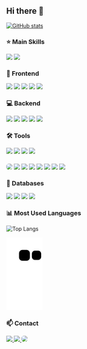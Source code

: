 ## Hi there 👋

<div align="left">

[![GitHub stats](https://github-readme-stats.vercel.app/api?username=LeeGH04&show_icons=true&theme=github_dark)](https://github.com/LeeGH04)

### ⭐ Main Skills
<img src="https://img.shields.io/badge/React-20232A?style=for-the-badge&logo=react&logoColor=61DAFB&rounded=true"/>
<img src="https://img.shields.io/badge/Rust-000000?style=for-the-badge&logo=rust&logoColor=white&rounded=true"/>

### 🎨 Frontend
<img src="https://img.shields.io/badge/React-20232A?style=for-the-badge&logo=react&logoColor=61DAFB&rounded=true"/>
<img src="https://img.shields.io/badge/HTML5-E34F26?style=for-the-badge&logo=html5&logoColor=white&rounded=true"/>
<img src="https://img.shields.io/badge/CSS3-1572B6?style=for-the-badge&logo=css3&logoColor=white&rounded=true"/>
<img src="https://img.shields.io/badge/JavaScript-F7DF1E?style=for-the-badge&logo=javascript&logoColor=black&rounded=true"/>
<img src="https://img.shields.io/badge/TypeScript-007ACC?style=for-the-badge&logo=typescript&logoColor=white&rounded=true"/>

### 💻 Backend
<img src="https://img.shields.io/badge/Java-ED8B00?style=for-the-badge&logo=openjdk&logoColor=white&rounded=true"/>
<img src="https://img.shields.io/badge/C++-00599C?style=for-the-badge&logo=c%2B%2B&logoColor=white&rounded=true"/>
<img src="https://img.shields.io/badge/.NET-512BD4?style=for-the-badge&logo=dotnet&logoColor=white&rounded=true"/>
<img src="https://img.shields.io/badge/Python-3776AB?style=for-the-badge&logo=python&logoColor=white&rounded=true"/>
<img src="https://img.shields.io/badge/Rust-000000?style=for-the-badge&logo=rust&logoColor=white&rounded=true"/>

### 🛠️ Tools
<img src="https://img.shields.io/badge/Git-F05032?style=for-the-badge&logo=git&logoColor=white&rounded=true"/>
<img src="https://img.shields.io/badge/GitHub-181717?style=for-the-badge&logo=github&logoColor=white&rounded=true"/>
<img src="https://img.shields.io/badge/Notion-000000?style=for-the-badge&logo=notion&logoColor=white&rounded=true"/>
<img src="https://img.shields.io/badge/Figma-F24E1E?style=for-the-badge&logo=figma&logoColor=white&rounded=true"/>

###
<img src="https://skillicons.dev/icons?i=vscode" height="28" style="border-radius: 6px"/>
<img src="https://img.shields.io/badge/WebStorm-000000?style=for-the-badge&logo=webstorm&logoColor=white&rounded=true"/>
<img src="https://img.shields.io/badge/IntelliJ_IDEA-000000?style=for-the-badge&logo=intellijidea&logoColor=white&rounded=true"/>
<img src="https://img.shields.io/badge/PyCharm-000000?style=for-the-badge&logo=pycharm&logoColor=white&rounded=true"/>
<img src="https://img.shields.io/badge/CLion-000000?style=for-the-badge&logo=clion&logoColor=white&rounded=true"/>
<img src="https://img.shields.io/badge/Rider-000000?style=for-the-badge&logo=rider&logoColor=white&rounded=true"/>
<img src="https://img.shields.io/badge/RustRover-000000?style=for-the-badge&logo=jetbrains&logoColor=white&rounded=true"/>
<img src="https://img.shields.io/badge/DataGrip-000000?style=for-the-badge&logo=datagrip&logoColor=white&rounded=true"/>

### 💾 Databases
<img src="https://img.shields.io/badge/Oracle-F80000?style=for-the-badge&logo=oracle&logoColor=white&rounded=true"/>
<img src="https://img.shields.io/badge/MySQL-4479A1?style=for-the-badge&logo=mysql&logoColor=white&rounded=true"/>
<img src="https://img.shields.io/badge/SQLite-003B57?style=for-the-badge&logo=sqlite&logoColor=white&rounded=true"/>
<img src="https://img.shields.io/badge/PostgreSQL-4169E1?style=for-the-badge&logo=postgresql&logoColor=white&rounded=true"/>

### 📊 Most Used Languages
![Top Langs](https://github-readme-stats.vercel.app/api/top-langs/?username=LeeGH04&layout=compact&theme=github_dark)

![Snake animation](https://github.com/LeeGH04/LeeGH04/blob/output/github-contribution-grid-snake.svg)

### 📫 Contact
<a href="mailto:git_hub_i@icloud.com">
   <img src="https://img.shields.io/badge/iCloud-3693F3?style=for-the-badge&logo=iCloud&logoColor=white&rounded=true"/>
</a>
<a href="https://www.instagram.com/g.__.h_04">
   <img src="https://img.shields.io/badge/Instagram-E4405F?style=for-the-badge&logo=Instagram&logoColor=white&rounded=true"/>
</a>

<img src="https://visitor-badge.laobi.icu/badge?page_id=LeeGH04.LeeGH04" style="border-radius: 6px"/>

</div>